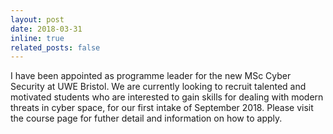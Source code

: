 ```yaml
---
layout: post
date: 2018-03-31
inline: true
related_posts: false
---
```


I have been appointed as programme leader for the new MSc Cyber Security at UWE Bristol. We are currently looking to recruit talented and motivated students who are interested to gain skills for dealing with modern threats in cyber space, for our first intake of September 2018. Please visit the course page for futher detail and information on how to apply.